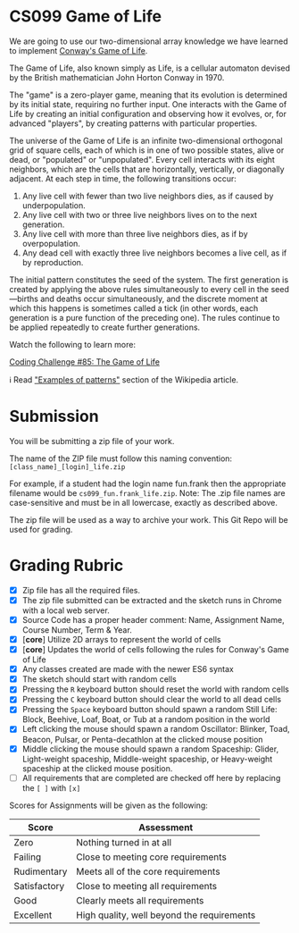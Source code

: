 # CS099 Game of Life

We are going to use our two-dimensional array knowledge we have learned to implement [Conway's Game of Life](https://en.wikipedia.org/wiki/Conway%27s_Game_of_Life).

The Game of Life, also known simply as Life, is a cellular automaton devised by the British mathematician John Horton Conway in 1970.

The "game" is a zero-player game, meaning that its evolution is determined by its initial state, requiring no further input. One interacts with the Game of Life by creating an initial configuration and observing how it evolves, or, for advanced "players", by creating patterns with particular properties.

The universe of the Game of Life is an infinite two-dimensional orthogonal grid of square cells, each of which is in one of two possible states, alive or dead, or "populated" or "unpopulated". Every cell interacts with its eight neighbors, which are the cells that are horizontally, vertically, or diagonally adjacent. At each step in time, the following transitions occur:

1. Any live cell with fewer than two live neighbors dies, as if caused by underpopulation.
2. Any live cell with two or three live neighbors lives on to the next generation.
3. Any live cell with more than three live neighbors dies, as if by overpopulation.
4. Any dead cell with exactly three live neighbors becomes a live cell, as if by reproduction.

The initial pattern constitutes the seed of the system. The first generation is created by applying the above rules simultaneously to every cell in the seed—births and deaths occur simultaneously, and the discrete moment at which this happens is sometimes called a tick (in other words, each generation is a pure function of the preceding one). The rules continue to be applied repeatedly to create further generations.

Watch the following to learn more:

[Coding Challenge #85: The Game of Life](https://youtu.be/FWSR_7kZuYg)

:information_source:
    Read ["Examples of patterns"](https://en.wikipedia.org/wiki/Conway%27s_Game_of_Life#Examples_of_patterns) section of the Wikipedia article.


# Submission

You will be submitting a zip file of your work.

The name of the ZIP file must follow this naming convention: `[class_name]_[login]_life.zip`

For example, if a student had the login name fun.frank then the appropriate filename would be `cs099_fun.frank_life.zip`. Note: The .zip file names are case-sensitive and must be in all lowercase, exactly as described above.

The zip file will be used as a way to archive your work. This Git Repo will be used for grading.

# Grading Rubric

- [x] Zip file has all the required files.
- [x] The zip file submitted can be extracted and the sketch runs in Chrome with a local web server.
- [x] Source Code has a proper header comment: Name, Assignment Name, Course Number, Term & Year.
- [x] [**core**] Utilize 2D arrays to represent the world of cells
- [x] [**core**] Updates the world of cells following the rules for Conway's Game of Life
- [x] Any classes created are made with the newer ES6 syntax
- [x] The sketch should start with random cells
- [x] Pressing the `R` keyboard button should reset the world with random cells
- [x] Pressing the `C` keyboard button should clear the world to all dead cells
- [x] Pressing the `Space` keyboard button should spawn a random Still Life: Block, Beehive, Loaf, Boat, or Tub at a random position in the world
- [x] Left clicking the mouse should spawn a random Oscillator: Blinker, Toad, Beacon, Pulsar, or Penta-decathlon at the clicked mouse position
- [x] Middle clicking the mouse should spawn a random Spaceship: Glider, Light-weight spaceship, Middle-weight spaceship, or Heavy-weight spaceship at the clicked mouse position.
- [ ] All requirements that are completed are checked off here by replacing the `[ ]` with `[x]`

Scores for Assignments will be given as the following:

Score        | Assessment
------------ | ----------
Zero         | Nothing turned in at all
Failing      | Close to meeting core requirements
Rudimentary  | Meets all of the core requirements
Satisfactory | Close to meeting all requirements
Good         | Clearly meets all requirements 
Excellent    | High quality, well beyond the requirements
